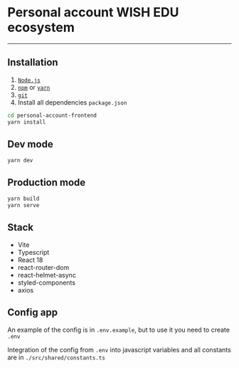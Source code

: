 # Personal account WISH EDU ecosystem

---

## Installation

1. [`Node.js`](https://nodejs.org/)
2. [`npm`](https://docs.npmjs.com/downloading-and-installing-node-js-and-npm) or
   [`yarn`](https://classic.yarnpkg.com/lang/en/docs/install/#windows-stable)
3. [`git`](https://git-scm.com/)
4. Install all dependencies `package.json`

```sh
cd personal-account-frontend
yarn install
```

## Dev mode

`yarn dev`

## Production mode

```sh
yarn build
yarn serve
```

## Stack

- Vite
- Typescript
- React 18
- react-router-dom
- react-helmet-async
- styled-components
- axios

## Config app

An example of the config is in `.env.example`, but to use it you need to create `.env`

Integration of the config from `.env` into javascript variables and all constants are in
`./src/shared/constants.ts`
